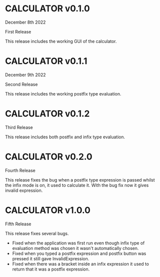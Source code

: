 # CALCULATOR v0.1.0

December 8th 2022

First Release

This release includes the working GUI of the calculator.

# CALCULATOR v0.1.1

December 9th 2022

Second Release

This release includes the working postfix type evaluation.

# CALCULATOR v0.1.2

Third Release

This release includes both postfix and infix type evaluation.

# CALCULATOR v0.2.0

Fourth Release

This release fixes the bug when a postfix type expression is passed whilst the infix mode is on, it used to calculate it. With the bug fix now it gives invalid expression.

# CALCULATOR v1.0.0

Fifth Release

This release fixes several bugs.

- Fixed when the application was first run even though infix type of evaluation method was chosen it wasn't automatically chosen.
- Fixed when you typed a postfix expression and postfix button was pressed it still gave InvalidExpression. 
- Fixed when there was a bracket inside an infix expression it used to return that it was a postfix expression.

